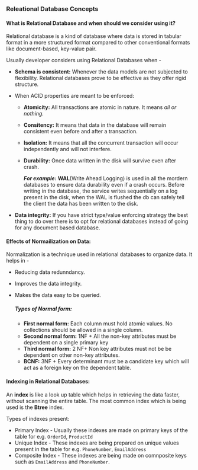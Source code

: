 

### Releational Database Concepts


#### What is Relational Database and when should we consider using it? ####

Relational database is a kind of database where data is stored in tabular format in a more structured format compared to other conventional formats like document-based, key-value pair. 

Usually developer considers using Relational Databases when - 
-  **Schema is consistent:** Whenever the data models are not subjected to flexibility. Relational databases prove to be effective as they offer rigid structure.

- When ACID properties are meant to be enforced:
    - **Atomicity:** All transactions are atomic in nature. It means *all or nothing.*
    - **Consitency:** It means that data in the database will remain consistent even before and after a transaction.
    - **Isolation:** It means that all the concurrent transaction will occur independently and will not interfere. 
    - **Durability:** Once data written in the disk will survive even after crash.
    
        _**For example:**_ **WAL**(Write Ahead Logging) is used in all the mordern databases to ensure data durability even if a crash occurs. Before writing in the database, the service writes sequentially on a log present in the disk, when the WAL is flushed the db can safely tell the client the data has been written to the disk.

- **Data integrity:** If you have strict type/value enforcing strategy the best thing to do over there is to opt for relational databases instead of going for any document based database.

#### Effects of Normailization on Data: ####

Normalization is a technique used in relational databases to organize data. It helps in - 
- Reducing data redunndancy.
- Improves the data integrity.
- Makes the data easy to be queried.

    ##### Types of Normal form: #####
    - **First normal form:** Each column must hold atomic values. No collections should be allowed in a single column.
    - **Second normal form:** 1NF + All the non-key attributes must be dependent on a single primary key
    - **Third normal form:** 2 NF+ Non key attributes must not be be dependent on other non-key attributes.
    - **BCNF:** 3NF + Every determinant must be a candidate key which will act as a foreign key on the dependent table.


#### Indexing in Relational Databases:

An **index** is like a look up table which helps in retrieving the data faster, without scanning the entire table. The most common index which is being used is the **Btree** index.

Types of indexes present:
- Primary Index - Usually these indexes are made on primary keys of the table for e.g. `OrderId`, `ProductId`
- Unique Index - These indexes are being prepared on unique values present in the table for e.g. `PhoneNumber`, `EmailAddress`
- Composite Index - These indexes are being made on comnposite keys such as `EmailAddress` and `PhoneNumber`.


